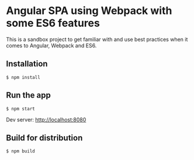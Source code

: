 # Angular SPA using Webpack with some ES6 features

This is a sandbox project to get familiar with and use best practices when it comes to Angular, Webpack and ES6.

## Installation

    $ npm install

## Run the app

	$ npm start
	
Dev server: [http://localhost:8080](http://localhost:8080)

## Build for distribution

	$ npm build